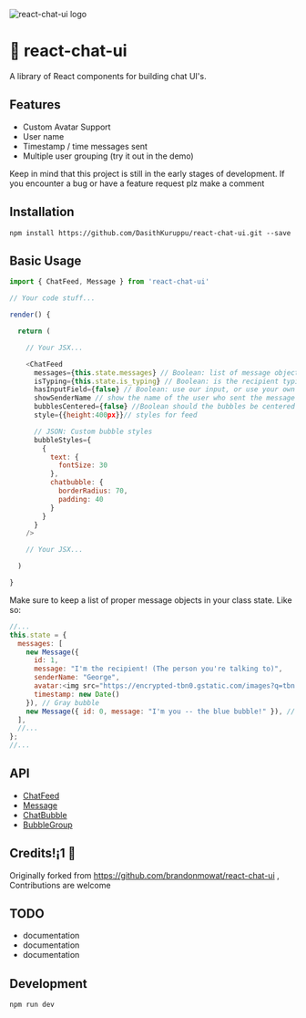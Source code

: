 ![react-chat-ui logo](https://i.imgur.com/YhPrFWw.png)

# 🙊 react-chat-ui

A library of React components for building chat UI's.



## Features

* Custom Avatar Support
* User name
* Timestamp / time messages sent
* Multiple user grouping (try it out in the demo)

Keep in mind that this project is still in the early stages of development. If you encounter a bug or have a feature request plz make a comment

## Installation

`npm install https://github.com/DasithKuruppu/react-chat-ui.git --save`

## Basic Usage

```javascript
import { ChatFeed, Message } from 'react-chat-ui'

// Your code stuff...

render() {

  return (

    // Your JSX...

    <ChatFeed
      messages={this.state.messages} // Boolean: list of message objects
      isTyping={this.state.is_typing} // Boolean: is the recipient typing
      hasInputField={false} // Boolean: use our input, or use your own
      showSenderName // show the name of the user who sent the message
      bubblesCentered={false} //Boolean should the bubbles be centered in the feed?
      style={{height:400px}}// styles for feed

      // JSON: Custom bubble styles
      bubbleStyles={
        {
          text: {
            fontSize: 30
          },
          chatbubble: {
            borderRadius: 70,
            padding: 40
          }
        }
      }
    />

    // Your JSX...

  )

}
```

Make sure to keep a list of proper message objects in your class state.
Like so:

```javascript
//...
this.state = {
  messages: [
    new Message({
      id: 1,
      message: "I'm the recipient! (The person you're talking to)",
      senderName: "George",
      avatar:<img src="https://encrypted-tbn0.gstatic.com/images?q=tbn:ANd9GcRArL5ZYgvYomgLZ6QKxjLO6iK-w6UqdRakfN56wFzWwE7ewq0O"/>,
      timestamp: new Date()
    }), // Gray bubble
    new Message({ id: 0, message: "I'm you -- the blue bubble!" }), // Blue bubble
  ],
  //...
};
//...
```

## API

* [ChatFeed](./src/ChatFeed)
* [Message](./src/Message)
* [ChatBubble](./src/ChatBubble)
* [BubbleGroup](./src/BubbleGroup)

## Credits!¡1 🔧

Originally forked from https://github.com/brandonmowat/react-chat-ui , Contributions are welcome 



## TODO

* documentation
* documentation
* documentation

## Development

```sh
npm run dev

```
